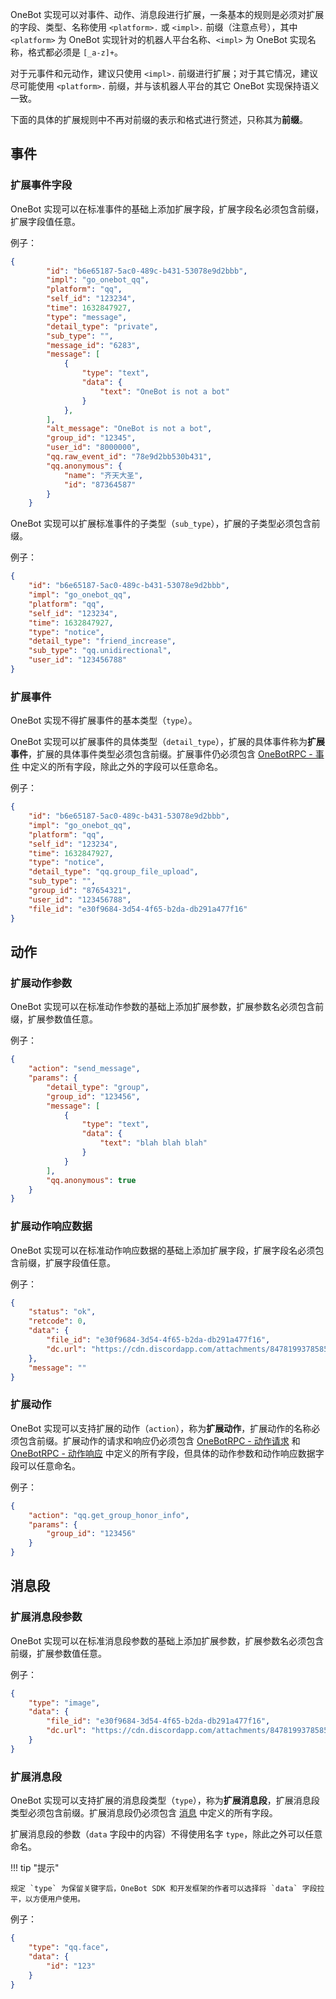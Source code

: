 OneBot 实现可以对事件、动作、消息段进行扩展，一条基本的规则是必须对扩展的字段、类型、名称使用 `<platform>.` 或 `<impl>.` 前缀（注意点号），其中 `<platform>` 为 OneBot 实现针对的机器人平台名称、`<impl>` 为 OneBot 实现名称，格式都必须是 `[_a-z]+`。

对于元事件和元动作，建议只使用 `<impl>.` 前缀进行扩展；对于其它情况，建议尽可能使用 `<platform>.` 前缀，并与该机器人平台的其它 OneBot 实现保持语义一致。

下面的具体的扩展规则中不再对前缀的表示和格式进行赘述，只称其为**前缀**。

## 事件

### 扩展事件字段

OneBot 实现可以在标准事件的基础上添加扩展字段，扩展字段名必须包含前缀，扩展字段值任意。

例子：

```json
{
        "id": "b6e65187-5ac0-489c-b431-53078e9d2bbb",
        "impl": "go_onebot_qq",
        "platform": "qq",
        "self_id": "123234",
        "time": 1632847927,
        "type": "message",
        "detail_type": "private",
        "sub_type": "",
        "message_id": "6283",
        "message": [
            {
                "type": "text",
                "data": {
                    "text": "OneBot is not a bot"
                }
            },
        ],
        "alt_message": "OneBot is not a bot",
        "group_id": "12345",
        "user_id": "8000000",
        "qq.raw_event_id": "78e9d2bb530b431",
        "qq.anonymous": {
            "name": "齐天大圣",
            "id": "87364587"
        }
    }
```

OneBot 实现可以扩展标准事件的子类型（`sub_type`），扩展的子类型必须包含前缀。

例子：

```json
{
    "id": "b6e65187-5ac0-489c-b431-53078e9d2bbb",
    "impl": "go_onebot_qq",
    "platform": "qq",
    "self_id": "123234",
    "time": 1632847927,
    "type": "notice",
    "detail_type": "friend_increase",
    "sub_type": "qq.unidirectional",
    "user_id": "123456788"
}
```

### 扩展事件

OneBot 实现不得扩展事件的基本类型（`type`）。

OneBot 实现可以扩展事件的具体类型（`detail_type`），扩展的具体事件称为**扩展事件**，扩展的具体事件类型必须包含前缀。扩展事件仍必须包含 [OneBotRPC - 事件](../onebotrpc/data-protocol/event.md) 中定义的所有字段，除此之外的字段可以任意命名。

例子：

```json
{
    "id": "b6e65187-5ac0-489c-b431-53078e9d2bbb",
    "impl": "go_onebot_qq",
    "platform": "qq",
    "self_id": "123234",
    "time": 1632847927,
    "type": "notice",
    "detail_type": "qq.group_file_upload",
    "sub_type": "",
    "group_id": "87654321",
    "user_id": "123456788",
    "file_id": "e30f9684-3d54-4f65-b2da-db291a477f16"
}
```

## 动作

### 扩展动作参数

OneBot 实现可以在标准动作参数的基础上添加扩展参数，扩展参数名必须包含前缀，扩展参数值任意。

例子：

```json
{
    "action": "send_message",
    "params": {
        "detail_type": "group",
        "group_id": "123456",
        "message": [
            {
                "type": "text",
                "data": {
                    "text": "blah blah blah"
                }
            }
        ],
        "qq.anonymous": true
    }
}
```

### 扩展动作响应数据

OneBot 实现可以在标准动作响应数据的基础上添加扩展字段，扩展字段名必须包含前缀，扩展字段值任意。

例子：

```json
{
    "status": "ok",
    "retcode": 0,
    "data": {
        "file_id": "e30f9684-3d54-4f65-b2da-db291a477f16",
        "dc.url": "https://cdn.discordapp.com/attachments/847819937858584599/894098742922338315/SAH3YJ26CBB7KBK41.jpg"
    },
    "message": ""
}
```

### 扩展动作

OneBot 实现可以支持扩展的动作（`action`），称为**扩展动作**，扩展动作的名称必须包含前缀。扩展动作的请求和响应仍必须包含 [OneBotRPC - 动作请求](../onebotrpc/data-protocol/action-request.md) 和 [OneBotRPC - 动作响应](../onebotrpc/data-protocol/action-response.md) 中定义的所有字段，但具体的动作参数和动作响应数据字段可以任意命名。

例子：

```json
{
    "action": "qq.get_group_honor_info",
    "params": {
        "group_id": "123456"
    }
}
```

## 消息段

### 扩展消息段参数

OneBot 实现可以在标准消息段参数的基础上添加扩展参数，扩展参数名必须包含前缀，扩展参数值任意。

例子：

```json
{
    "type": "image",
    "data": {
        "file_id": "e30f9684-3d54-4f65-b2da-db291a477f16",
        "dc.url": "https://cdn.discordapp.com/attachments/847819937858584599/894098742922338315/SAH3YJ26CBB7KBK41.jpg"
    }
}
```

### 扩展消息段

OneBot 实现可以支持扩展的消息段类型（`type`），称为**扩展消息段**，扩展消息段类型必须包含前缀。扩展消息段仍必须包含 [消息](message/type.md) 中定义的所有字段。

扩展消息段的参数（`data` 字段中的内容）不得使用名字 `type`，除此之外可以任意命名。

!!! tip "提示"

    规定 `type` 为保留关键字后，OneBot SDK 和开发框架的作者可以选择将 `data` 字段拉平，以方便用户使用。

例子：

```json
{
    "type": "qq.face",
    "data": {
        "id": "123"
    }
}
```
